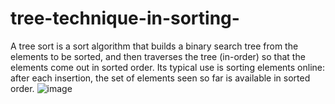 # tree-technique-in-sorting-
A tree sort is a sort algorithm that builds a binary search tree from the elements to be sorted, and then traverses the tree (in-order) so that the elements come out in sorted order. Its typical use is sorting elements online: after each insertion, the set of elements seen so far is available in sorted order.
![image](https://user-images.githubusercontent.com/40636325/73135621-bbc28100-404c-11ea-80ff-a8a3b1951519.png)
